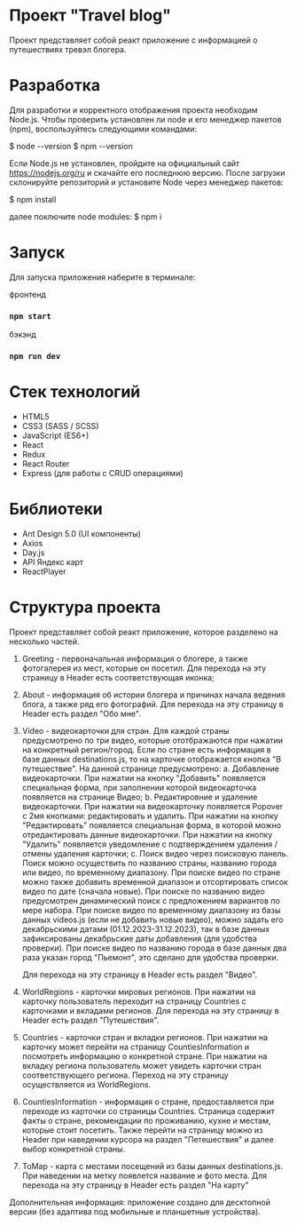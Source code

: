 # Проект "Travel blog"

Проект представляет собой реакт приложение с информацией о путешествиях тревэл блогера.

# Разработка

Для разработки и корректного отображения проекта необходим Node.js.
Чтобы проверить установлен ли node и его менеджер пакетов (npm), воспользуйтесь следующими командами:

$ node --version
$ npm --version

Если Node.js не установлен, пройдите на официальный сайт https://nodejs.org/ru и скачайте его последнюю версию.
После загрузки склонируйте репозиторий и установите Node через менеджер пакетов:

$ npm install

далее поключите node modules:
$ npm i

# Запуск

Для запуска приложения наберите в терминале:

фронтенд

### `npm start`

бэкэнд

### `npm run dev`

# Стек технологий

-   HTML5
-   CSS3 (SASS / SCSS)
-   JavaScript (ES6+)
-   React
-   Redux
-   React Router
-   Express (для работы с CRUD операциями)

# Библиотеки

-   Ant Design 5.0 (UI компоненты)
-   Axios
-   Day.js
-   API Яндекс карт
-   ReactPlayer

# Структура проекта

Проект представляет собой реакт приложение, которое разделено на несколько частей.

1. Greeting - первоначальная информация о блогере, а также фотогалерея из мест, которые он посетил. Для перехода на эту страницу в Header есть соответствующая иконка;

2. About - информация об истории блогера и причинах начала ведения блога, а также ряд его фотографий. Для перехода на эту страницу в Header есть раздел "Обо мне".

3. Video - видеокарточки для стран. Для каждой страны предусмотрено по три видео, которые ототбражаются при нажатии на конкретный регион/город. Если по стране есть информация в базе данных destinations.js, то на карточке отображается кнопка "В путешествие".
   На данной странице предусмотрено:
   a. Добавление видеокарточки. При нажатии на кнопку "Добавить" появляется специальная форма, при заполнении которой видеокарточка появляется на странице Видео;
   b. Редактировние и удаление видеокарточки. При нажатии на видеокарточку появляется Popover c 2мя кнопками: редактировать и удалить. При нажатии на кнопку "Редактировать" появляется специальная форма, в которой можно отредактировать данные видеокарточки. При нажатии на кнопку "Удалить" появляется уведомление с подтверждением удаления / отмены удаления карточки;
   c. Поиск видео через поисковую панель. Поиск можно осуществить по названию страны, названию города или видео, по временному диапазону. При поиске видео по стране можно также добавить временной диапазон и отсортировать список видео по дате (сначала новые).
   При поиске по названию видео предусмотрен динамический поиск с предложением вариантов по мере набора.
   При поиске видео по временному диапазону из базы данных videos.js (если не добавить новые видео), можно задать его декабрьскими датами (01.12.2023-31.12.2023), так в базе данных зафиксированы декабрьские даты добавления (для удобства проверки).
   При поиске видео по названию города в базе данных два раза указан город "Пьемонт", это сделано для удобства проверки.

    Для перехода на эту страницу в Header есть раздел "Видео".

4. WorldRegions - карточки мировых регионов. При нажатии на карточку пользователь переходит на страницу Countries с карточками и вкладами регионов. Для перехода на эту страницу в Header есть раздел "Путешествия".

5. Countries - карточки стран и вкладки регионов. При нажатии на карточку может перейти на страницу CountiesInformation и посмотреть информацию о конкретной стране. При нажатии на вкладку региона пользователь может увидеть карточки стран соответствующего региона. Переход на эту страницу осуществляется из WorldRegions.

6. CountiesInformation - информация о стране, предоставляется при переходе из карточки со страницы Countries. Страница содержит факты о стране, рекомендации по проживанию, кухне и местам, которые стоит посетить. Также перейти на страницу можно из Header при наведении курсора на раздел "Петешествия" и далее выбор конкретной страны.

7. ToMap - карта с местами посещений из базы данных destinations.js. При наведении на метку появлется название и фото места. Для перехода на эту страницу в Header есть раздел "На карту"

Дополнительная информация: приложение создано для десктопной версии (без адаптива под мобильные и планшетные устройства).
